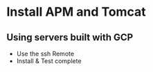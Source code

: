 # Install APM and Tomcat

## Using servers built with GCP
* Use the ssh Remote
* Install & Test complete
